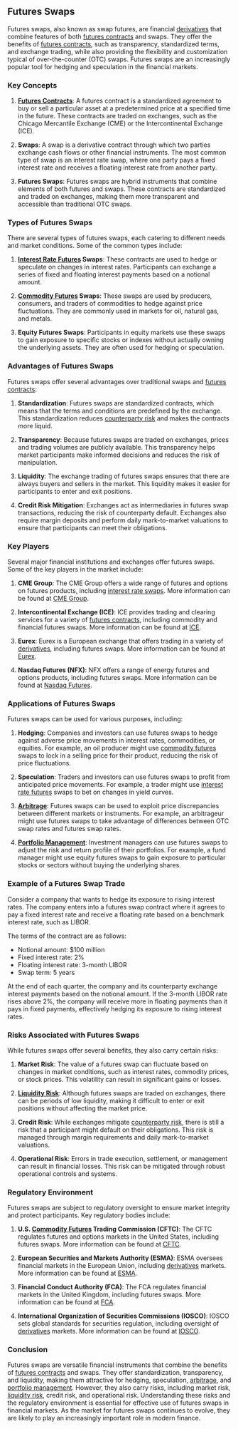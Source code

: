 ## Futures Swaps

Futures swaps, also known as swap futures, are financial [derivatives](../d/derivatives.md) that combine features of both [futures contracts](../f/futures_contracts.md) and swaps. They offer the benefits of [futures contracts](../f/futures_contracts.md), such as transparency, standardized terms, and exchange trading, while also providing the flexibility and customization typical of over-the-counter (OTC) swaps. Futures swaps are an increasingly popular tool for hedging and speculation in the financial markets.

### Key Concepts

1. **[Futures Contracts](../f/futures_contracts.md)**: A futures contract is a standardized agreement to buy or sell a particular asset at a predetermined price at a specified time in the future. These contracts are traded on exchanges, such as the Chicago Mercantile Exchange (CME) or the Intercontinental Exchange (ICE).

2. **Swaps**: A swap is a derivative contract through which two parties exchange cash flows or other financial instruments. The most common type of swap is an interest rate swap, where one party pays a fixed interest rate and receives a floating interest rate from another party.

3. **Futures Swaps**: Futures swaps are hybrid instruments that combine elements of both futures and swaps. These contracts are standardized and traded on exchanges, making them more transparent and accessible than traditional OTC swaps.

### Types of Futures Swaps

There are several types of futures swaps, each catering to different needs and market conditions. Some of the common types include:

1. **[Interest Rate Futures](../i/interest_rate_futures.md) Swaps**: These contracts are used to hedge or speculate on changes in interest rates. Participants can exchange a series of fixed and floating interest payments based on a notional amount.

2. **[Commodity Futures](../c/commodity_futures.md) Swaps**: These swaps are used by producers, consumers, and traders of commodities to hedge against price fluctuations. They are commonly used in markets for oil, natural gas, and metals.

3. **Equity Futures Swaps**: Participants in equity markets use these swaps to gain exposure to specific stocks or indexes without actually owning the underlying assets. They are often used for hedging or speculation.

### Advantages of Futures Swaps

Futures swaps offer several advantages over traditional swaps and [futures contracts](../f/futures_contracts.md):

1. **Standardization**: Futures swaps are standardized contracts, which means that the terms and conditions are predefined by the exchange. This standardization reduces [counterparty risk](../c/counterparty_risk.md) and makes the contracts more liquid.

2. **Transparency**: Because futures swaps are traded on exchanges, prices and trading volumes are publicly available. This transparency helps market participants make informed decisions and reduces the risk of manipulation.

3. **Liquidity**: The exchange trading of futures swaps ensures that there are always buyers and sellers in the market. This liquidity makes it easier for participants to enter and exit positions.

4. **Credit Risk Mitigation**: Exchanges act as intermediaries in futures swap transactions, reducing the risk of counterparty default. Exchanges also require margin deposits and perform daily mark-to-market valuations to ensure that participants can meet their obligations.

### Key Players

Several major financial institutions and exchanges offer futures swaps. Some of the key players in the market include:

1. **CME Group**: The CME Group offers a wide range of futures and options on futures products, including [interest rate swaps](../i/interest_rate_swaps.md). More information can be found at [CME Group](https://www.cmegroup.com).

2. **Intercontinental Exchange (ICE)**: ICE provides trading and clearing services for a variety of [futures contracts](../f/futures_contracts.md), including commodity and financial futures swaps. More information can be found at [ICE](https://www.theice.com).

3. **Eurex**: Eurex is a European exchange that offers trading in a variety of [derivatives](../d/derivatives.md), including futures swaps. More information can be found at [Eurex](https://www.eurex.com).

4. **Nasdaq Futures (NFX)**: NFX offers a range of energy futures and options products, including futures swaps. More information can be found at [Nasdaq Futures](https://www.nasdaq.com/solutions/nfx).

### Applications of Futures Swaps

Futures swaps can be used for various purposes, including:

1. **Hedging**: Companies and investors can use futures swaps to hedge against adverse price movements in interest rates, commodities, or equities. For example, an oil producer might use [commodity futures](../c/commodity_futures.md) swaps to lock in a selling price for their product, reducing the risk of price fluctuations.

2. **Speculation**: Traders and investors can use futures swaps to profit from anticipated price movements. For example, a trader might use [interest rate futures](../i/interest_rate_futures.md) swaps to bet on changes in yield curves.

3. **[Arbitrage](../a/arbitrage.md)**: Futures swaps can be used to exploit price discrepancies between different markets or instruments. For example, an arbitrageur might use futures swaps to take advantage of differences between OTC swap rates and futures swap rates.

4. **[Portfolio Management](../p/portfolio_management.md)**: Investment managers can use futures swaps to adjust the risk and return profile of their portfolios. For example, a fund manager might use equity futures swaps to gain exposure to particular stocks or sectors without buying the underlying shares.

### Example of a Futures Swap Trade

Consider a company that wants to hedge its exposure to rising interest rates. The company enters into a futures swap contract where it agrees to pay a fixed interest rate and receive a floating rate based on a benchmark interest rate, such as LIBOR.

The terms of the contract are as follows:
- Notional amount: $100 million
- Fixed interest rate: 2%
- Floating interest rate: 3-month LIBOR
- Swap term: 5 years

At the end of each quarter, the company and its counterparty exchange interest payments based on the notional amount. If the 3-month LIBOR rate rises above 2%, the company will receive more in floating payments than it pays in fixed payments, effectively hedging its exposure to rising interest rates.

### Risks Associated with Futures Swaps

While futures swaps offer several benefits, they also carry certain risks:

1. **Market Risk**: The value of a futures swap can fluctuate based on changes in market conditions, such as interest rates, commodity prices, or stock prices. This volatility can result in significant gains or losses.

2. **[Liquidity Risk](../l/liquidity_risk.md)**: Although futures swaps are traded on exchanges, there can be periods of low liquidity, making it difficult to enter or exit positions without affecting the market price.

3. **Credit Risk**: While exchanges mitigate [counterparty risk](../c/counterparty_risk.md), there is still a risk that a participant might default on their obligations. This risk is managed through margin requirements and daily mark-to-market valuations.

4. **Operational Risk**: Errors in trade execution, settlement, or management can result in financial losses. This risk can be mitigated through robust operational controls and systems.

### Regulatory Environment

Futures swaps are subject to regulatory oversight to ensure market integrity and protect participants. Key regulatory bodies include:

1. **U.S. [Commodity Futures](../c/commodity_futures.md) Trading Commission (CFTC)**: The CFTC regulates futures and options markets in the United States, including futures swaps. More information can be found at [CFTC](https://www.cftc.gov).

2. **European Securities and Markets Authority (ESMA)**: ESMA oversees financial markets in the European Union, including [derivatives](../d/derivatives.md) markets. More information can be found at [ESMA](https://www.esma.europa.eu).

3. **Financial Conduct Authority (FCA)**: The FCA regulates financial markets in the United Kingdom, including futures swaps. More information can be found at [FCA](https://www.fca.org.uk).

4. **International Organization of Securities Commissions (IOSCO)**: IOSCO sets global standards for securities regulation, including oversight of [derivatives](../d/derivatives.md) markets. More information can be found at [IOSCO](https://www.iosco.org).

### Conclusion

Futures swaps are versatile financial instruments that combine the benefits of [futures contracts](../f/futures_contracts.md) and swaps. They offer standardization, transparency, and liquidity, making them attractive for hedging, speculation, [arbitrage](../a/arbitrage.md), and [portfolio management](../p/portfolio_management.md). However, they also carry risks, including market risk, [liquidity risk](../l/liquidity_risk.md), credit risk, and operational risk. Understanding these risks and the regulatory environment is essential for effective use of futures swaps in financial markets. As the market for futures swaps continues to evolve, they are likely to play an increasingly important role in modern finance.
